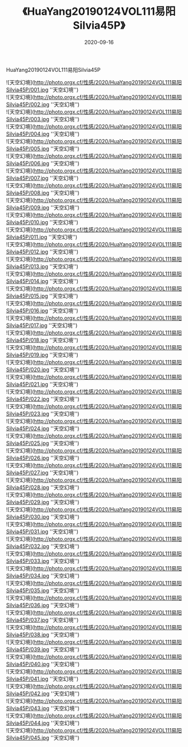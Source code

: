 ﻿---
layout: post
title:  《HuaYang20190124VOL111易阳Silvia45P》
date:   2020-09-16
image: http://photo.orgx.cf/性感/2020/HuaYang20190124VOL111易阳Silvia45P/000.jpg
categories: [美女, 性感, 泳衣]
---

HuaYang20190124VOL111易阳Silvia45P



![天空幻境](http://photo.orgx.cf/性感/2020/HuaYang20190124VOL111易阳Silvia45P/001.jpg ''天空幻境'') <br>
![天空幻境](http://photo.orgx.cf/性感/2020/HuaYang20190124VOL111易阳Silvia45P/002.jpg ''天空幻境'') <br>
![天空幻境](http://photo.orgx.cf/性感/2020/HuaYang20190124VOL111易阳Silvia45P/003.jpg ''天空幻境'') <br>
![天空幻境](http://photo.orgx.cf/性感/2020/HuaYang20190124VOL111易阳Silvia45P/004.jpg ''天空幻境'') <br>
![天空幻境](http://photo.orgx.cf/性感/2020/HuaYang20190124VOL111易阳Silvia45P/005.jpg ''天空幻境'') <br>
![天空幻境](http://photo.orgx.cf/性感/2020/HuaYang20190124VOL111易阳Silvia45P/006.jpg ''天空幻境'') <br>
![天空幻境](http://photo.orgx.cf/性感/2020/HuaYang20190124VOL111易阳Silvia45P/007.jpg ''天空幻境'') <br>
![天空幻境](http://photo.orgx.cf/性感/2020/HuaYang20190124VOL111易阳Silvia45P/008.jpg ''天空幻境'') <br>
![天空幻境](http://photo.orgx.cf/性感/2020/HuaYang20190124VOL111易阳Silvia45P/009.jpg ''天空幻境'') <br>
![天空幻境](http://photo.orgx.cf/性感/2020/HuaYang20190124VOL111易阳Silvia45P/010.jpg ''天空幻境'') <br>
![天空幻境](http://photo.orgx.cf/性感/2020/HuaYang20190124VOL111易阳Silvia45P/011.jpg ''天空幻境'') <br>
![天空幻境](http://photo.orgx.cf/性感/2020/HuaYang20190124VOL111易阳Silvia45P/012.jpg ''天空幻境'') <br>
![天空幻境](http://photo.orgx.cf/性感/2020/HuaYang20190124VOL111易阳Silvia45P/013.jpg ''天空幻境'') <br>
![天空幻境](http://photo.orgx.cf/性感/2020/HuaYang20190124VOL111易阳Silvia45P/014.jpg ''天空幻境'') <br>
![天空幻境](http://photo.orgx.cf/性感/2020/HuaYang20190124VOL111易阳Silvia45P/015.jpg ''天空幻境'') <br>
![天空幻境](http://photo.orgx.cf/性感/2020/HuaYang20190124VOL111易阳Silvia45P/016.jpg ''天空幻境'') <br>
![天空幻境](http://photo.orgx.cf/性感/2020/HuaYang20190124VOL111易阳Silvia45P/017.jpg ''天空幻境'') <br>
![天空幻境](http://photo.orgx.cf/性感/2020/HuaYang20190124VOL111易阳Silvia45P/018.jpg ''天空幻境'') <br>
![天空幻境](http://photo.orgx.cf/性感/2020/HuaYang20190124VOL111易阳Silvia45P/019.jpg ''天空幻境'') <br>
![天空幻境](http://photo.orgx.cf/性感/2020/HuaYang20190124VOL111易阳Silvia45P/020.jpg ''天空幻境'') <br>
![天空幻境](http://photo.orgx.cf/性感/2020/HuaYang20190124VOL111易阳Silvia45P/021.jpg ''天空幻境'') <br>
![天空幻境](http://photo.orgx.cf/性感/2020/HuaYang20190124VOL111易阳Silvia45P/022.jpg ''天空幻境'') <br>
![天空幻境](http://photo.orgx.cf/性感/2020/HuaYang20190124VOL111易阳Silvia45P/023.jpg ''天空幻境'') <br>
![天空幻境](http://photo.orgx.cf/性感/2020/HuaYang20190124VOL111易阳Silvia45P/024.jpg ''天空幻境'') <br>
![天空幻境](http://photo.orgx.cf/性感/2020/HuaYang20190124VOL111易阳Silvia45P/025.jpg ''天空幻境'') <br>
![天空幻境](http://photo.orgx.cf/性感/2020/HuaYang20190124VOL111易阳Silvia45P/026.jpg ''天空幻境'') <br>
![天空幻境](http://photo.orgx.cf/性感/2020/HuaYang20190124VOL111易阳Silvia45P/027.jpg ''天空幻境'') <br>
![天空幻境](http://photo.orgx.cf/性感/2020/HuaYang20190124VOL111易阳Silvia45P/028.jpg ''天空幻境'') <br>
![天空幻境](http://photo.orgx.cf/性感/2020/HuaYang20190124VOL111易阳Silvia45P/029.jpg ''天空幻境'') <br>
![天空幻境](http://photo.orgx.cf/性感/2020/HuaYang20190124VOL111易阳Silvia45P/030.jpg ''天空幻境'') <br>
![天空幻境](http://photo.orgx.cf/性感/2020/HuaYang20190124VOL111易阳Silvia45P/031.jpg ''天空幻境'') <br>
![天空幻境](http://photo.orgx.cf/性感/2020/HuaYang20190124VOL111易阳Silvia45P/032.jpg ''天空幻境'') <br>
![天空幻境](http://photo.orgx.cf/性感/2020/HuaYang20190124VOL111易阳Silvia45P/033.jpg ''天空幻境'') <br>
![天空幻境](http://photo.orgx.cf/性感/2020/HuaYang20190124VOL111易阳Silvia45P/034.jpg ''天空幻境'') <br>
![天空幻境](http://photo.orgx.cf/性感/2020/HuaYang20190124VOL111易阳Silvia45P/035.jpg ''天空幻境'') <br>
![天空幻境](http://photo.orgx.cf/性感/2020/HuaYang20190124VOL111易阳Silvia45P/036.jpg ''天空幻境'') <br>
![天空幻境](http://photo.orgx.cf/性感/2020/HuaYang20190124VOL111易阳Silvia45P/037.jpg ''天空幻境'') <br>
![天空幻境](http://photo.orgx.cf/性感/2020/HuaYang20190124VOL111易阳Silvia45P/038.jpg ''天空幻境'') <br>
![天空幻境](http://photo.orgx.cf/性感/2020/HuaYang20190124VOL111易阳Silvia45P/039.jpg ''天空幻境'') <br>
![天空幻境](http://photo.orgx.cf/性感/2020/HuaYang20190124VOL111易阳Silvia45P/040.jpg ''天空幻境'') <br>
![天空幻境](http://photo.orgx.cf/性感/2020/HuaYang20190124VOL111易阳Silvia45P/041.jpg ''天空幻境'') <br>
![天空幻境](http://photo.orgx.cf/性感/2020/HuaYang20190124VOL111易阳Silvia45P/042.jpg ''天空幻境'') <br>
![天空幻境](http://photo.orgx.cf/性感/2020/HuaYang20190124VOL111易阳Silvia45P/043.jpg ''天空幻境'') <br>
![天空幻境](http://photo.orgx.cf/性感/2020/HuaYang20190124VOL111易阳Silvia45P/044.jpg ''天空幻境'') <br>
![天空幻境](http://photo.orgx.cf/性感/2020/HuaYang20190124VOL111易阳Silvia45P/045.jpg ''天空幻境'') <br>